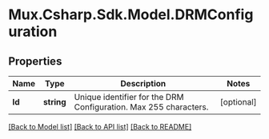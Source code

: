 # Mux.Csharp.Sdk.Model.DRMConfiguration

## Properties

Name | Type | Description | Notes
------------ | ------------- | ------------- | -------------
**Id** | **string** | Unique identifier for the DRM Configuration. Max 255 characters. | [optional] 

[[Back to Model list]](../README.md#documentation-for-models) [[Back to API list]](../README.md#documentation-for-api-endpoints) [[Back to README]](../README.md)

